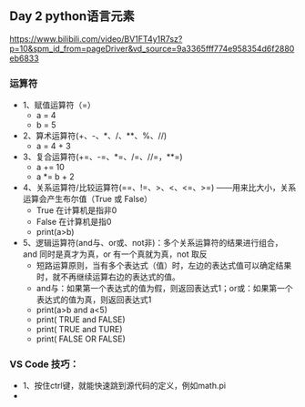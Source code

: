 ## Day 2 python语言元素
https://www.bilibili.com/video/BV1FT4y1R7sz?p=10&spm_id_from=pageDriver&vd_source=9a3365fff774e958354d6f2880eb6833


### 运算符
- 1、赋值运算符（=）
  - a = 4
  - b = 5
- 2、算术运算符(+、-、*、/、**、%、//) 
  - a = 4 + 3
- 3、复合运算符(+=、-=、*=、/=、//=，**=)
  - a += 10
  - a *= b + 2 
- 4、关系运算符/比较运算符(==、!=、>、<、<=、>=)     ——用来比大小，关系运算会产生布尔值（True 或 False）
  - True 在计算机是指非0
  - False 在计算机是指0
  - print(a>b)
- 5、逻辑运算符(and与、or或、not非)：多个关系运算符的结果进行组合，and 同时是真才为真，or 有一个真就为真，not 取反
  - 短路运算原则，当有多个表达式（值）时，左边的表达式值可以确定结果时，就不再继续运算右边的表达式的值。
  - and与：如果第一个表达式的值为假，则返回表达式1；or或：如果第一个表达式的值为真，则返回表达式1
  - print(a>b and a<5)
  - print( TRUE and FALSE)
  - print( TRUE and TURE)
  - print( FALSE OR FALSE)


### VS Code 技巧：
- 1、按住ctrl键，就能快速跳到源代码的定义，例如math.pi
- 
